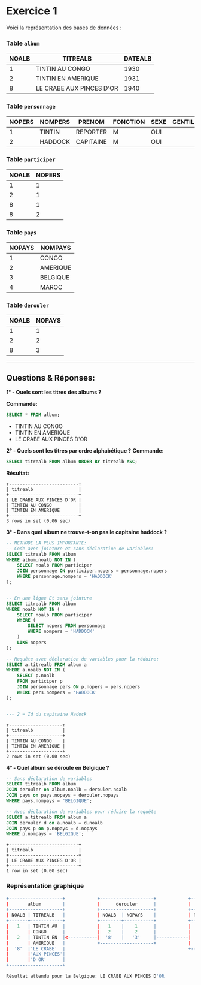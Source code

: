 <!-- <link rel="stylesheet" href="{{ '/theme/main.css' | relative_url }}"> -->

# Exercice 1

Voici la représentation des bases de données :

### Table `album`

| **NOALB** | **TITREALB**                  | **DATEALB** |
|-----------|-------------------------------|-------------|
| 1         | TINTIN AU CONGO               | 1930        |
| 2         | TINTIN EN AMERIQUE            | 1931        |
| 8         | LE CRABE AUX PINCES D'OR      | 1940        |

### Table `personnage`

| **NOPERS** | **NOMPERS**  | **PRENOM**  | **FONCTION** | **SEXE** | **GENTIL** |
|------------|--------------|-------------|--------------|----------|------------|
| 1          | TINTIN       | REPORTER    | M            | OUI      |            |
| 2          | HADDOCK      | CAPITAINE   | M            | OUI      |            |

### Table `participer`

| **NOALB** | **NOPERS** |
|-----------|------------|
| 1         | 1          |
| 2         | 1          |
| 8         | 1          |
| 8         | 2          |

### Table `pays`

| **NOPAYS** | **NOMPAYS** |
|------------|-------------|
| 1          | CONGO       |
| 2          | AMERIQUE    |
| 3          | BELGIQUE    |
| 4          | MAROC       |

### Table `derouler`

| **NOALB** | **NOPAYS** |
|-----------|------------|
| 1         | 1          |
| 2         | 2          |
| 8         | 3          |

----

## Questions & Réponses:

**1° - Quels sont les titres des albums ?**

**Commande:**
```sql
SELECT * FROM album;
```

- TINTIN AU CONGO
- TINTIN EN AMERIQUE
- LE CRABE AUX PINCES D'OR
        
    
**2° - Quels sont les titres par ordre alphabétique ?**
**Commande:**
```sql
SELECT titrealb FROM album ORDER BY titrealb ASC;
```

**Résultat:**
```
+--------------------------+
| titrealb                 |
+--------------------------+
| LE CRABE AUX PINCES D'OR |
| TINTIN AU CONGO          |
| TINTIN EN AMERIQUE       |
+--------------------------+
3 rows in set (0.06 sec)
```


**3° - Dans quel album ne trouve-t-on pas le capitaine haddock ?**
        
```sql
-- METHODE LA PLUS IMPORTANTE:
-- Code avec jointure et sans déclaration de variables:
SELECT titrealb FROM album
WHERE album.noalb NOT IN (
    SELECT noalb FROM participer
    JOIN personnage ON participer.nopers = personnage.nopers
    WHERE personnage.nompers = 'HADDOCK'
);


-- En une ligne Et sans jointure
SELECT titrealb FROM album
WHERE noalb NOT IN (
    SELECT noalb FROM participer
    WHERE (
        SELECT nopers FROM personnage
        WHERE nompers = 'HADDOCK'
    )
    LIKE nopers
);

-- Requête avec déclaration de variables pour la réduire:
SELECT a.titrealb FROM album a
WHERE a.noalb NOT IN (
    SELECT p.noalb 
    FROM participer p
    JOIN personnage pers ON p.nopers = pers.nopers
    WHERE pers.nompers = 'HADDOCK'
);


--- 2 = Id du capitaine Hadock
```
```
+--------------------+
| titrealb           |
+--------------------+
| TINTIN AU CONGO    |
| TINTIN EN AMERIQUE |
+--------------------+
2 rows in set (0.00 sec)
```


**4° - Quel album se déroule en Belgique ?**
```sql
-- Sans déclaration de variables
SELECT titrealb FROM album
JOIN derouler on album.noalb = derouler.noalb
JOIN pays on pays.nopays = derouler.nopays
WHERE pays.nompays = 'BELGIQUE';

-- Avec déclaration de variables pour réduire la requête
SELECT a.titrealb FROM album a
JOIN derouler d on a.noalb = d.noalb
JOIN pays p on p.nopays = d.nopays
WHERE p.nompays = 'BELGIQUE';
```
```
+--------------------------+
| titrealb                 |
+--------------------------+
| LE CRABE AUX PINCES D'OR |
+--------------------------+
1 row in set (0.00 sec)
```

### Représentation graphique
```r
+--------------------+            +--------------------+            +-------------------+
|       album        |            |      derouler      |            |       pays        |
+--------------------+            +--------------------+            +-------------------+
| NOALB | TITREALB   |            | NOALB  | NOPAYS    |            | NOPAYS | NOMPAYS  |
+-------+------------+            +--------+-----------+            +--------+----------+
|   1   | TINTIN AU  |            |   1    |    1      |            |    1   | CONGO    |
|       | CONGO      |            |   2    |    2      |            |    2   | AMERIQUE |
|   2   | TINTIN EN  |<-----------|  '8'   |   '3'     |------------|   '3'  |'BELGIQUE'|
|       | AMERIQUE   |            +--------------------+            |    4   | MAROC    |
|  '8'  |'LE CRABE'  |                                              +-------------------+
|       |'AUX PINCES'|
|       |'D OR'      |
+--------------------+

Résultat attendu pour la Belgique: LE CRABE AUX PINCES D'OR
```